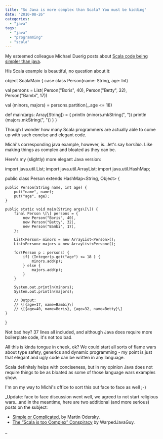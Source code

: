 ```yaml
---
title: "So Java is more complex than Scala? You must be kidding"
date: "2010-08-26"
categories: 
  - "java"
tags: 
  - "java"
  - "programming"
  - "scala"
---
```


My esteemed colleague Michael Duerig posts about [Scala code being simpler than java](http://michid.wordpress.com/2010/08/24/so-scala-is-too-complex/).

His Scala example is beautiful, no question about it:

object ScalaMain {
  case class Person(name: String, age: Int)

  val persons = List(
    Person("Boris", 40),
    Person("Betty", 32),
    Person("Bambi", 17))

  val (minors, majors) = persons.partition(\_.age <= 18) 

  def main(args: Array\[String\]) = {
    println (minors.mkString(", "))
    println (majors.mkString(", "))
  }
}

Though I wonder how many Scala programmers are actually able to come up with such concise and elegant code.

Michi's corresponding java example, however, is...let's say _horrible_. Like making things as complex and bloated as they can be.

Here's my (slightly) more elegant Java version:

import java.util.List;
import java.util.ArrayList;
import java.util.HashMap;

public class Person extends HashMap<String, Object> {
    
    public Person(String name, int age) {
        put("name", name);
        put("age", age);
    }
    
    public static void main(String args\[\]) {
        final Person \[\] persons = {
            new Person("Boris", 40),
            new Person("Betty", 32),
            new Person("Bambi", 17),
        };
        
        List<Person> minors = new ArrayList<Person>();
        List<Person> majors = new ArrayList<Person>();
        
        for(Person p : persons) {
            if( (Integer)p.get("age") <= 18 ) {
                minors.add(p);
            } else {
                majors.add(p);
            }
        }
        
        System.out.println(minors);
        System.out.println(majors);
        
        // Output:
        // \[{age=17, name=Bambi}\]
        // \[{age=40, name=Boris}, {age=32, name=Betty}\]
    }
}

Not bad hey? 37 lines all included, and although Java does require more boilerplate code, it's not too bad.

All this is kinda tongue in cheek, ok? We could start all sorts of flame wars about type safety, generics and dynamic programming - my point is just that elegant and ugly code can be written in any language.

Scala definitely helps with conciseness, but in my opinion Java does not require things to be as bloated as some of those language wars examples show.

I'm on my way to Michi's office to sort this out face to face as well ;-)

_Update: face to face discussion went well, we agreed to not start religious wars...and in the meantime, here are two additional (and more serious) posts on the subject:

- [Simple or Complicated](http://lamp.epfl.ch/~odersky/blogs/isscalacomplex.html), by Martin Odersky.
- [The “Scala is too Complex” Conspiracy](http://warpedjavaguy.wordpress.com/2010/08/02/the-scala-is-too-complex-conspiracy-1/) by WarpedJavaGuy.

_
